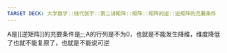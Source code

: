 ```yaml
---
TARGET DECK: 大学数学::线代张宇::第二讲矩阵::矩阵::矩阵的逆::逆矩阵的充要条件
---
```

A是[[逆矩阵]]的充要条件是;;;A的行列是不为0，也就是不能发生降维，维度降低了也就不能复原了，也就是不能说可逆
